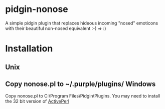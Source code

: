 pidgin-nonose
=============

A simple pidgin plugin that replaces hideous incoming "nosed" emoticons with their beautiful non-nosed equivalent  :-) => :) 

Installation
============
Unix
----
Copy nonose.pl to ~/.purple/plugins/
Windows
----
Copy nonose.pl to C:\Program Files\Pidgin\Plugins. You may need to install the 32 bit version of [ActivePerl](http://www.activestate.com/activeperl/downloads)
